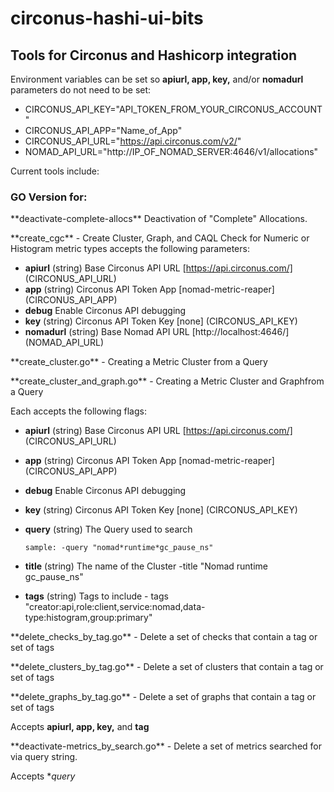 # circonus-hashi-ui-bits
<h2>Tools for Circonus and Hashicorp integration</h2>

Environment variables can be set so **apiurl, app, key,** and/or **nomadurl** parameters do not need to be set:
- CIRCONUS_API_KEY="API_TOKEN_FROM_YOUR_CIRCONUS_ACCOUNT"
- CIRCONUS_API_APP="Name_of_App"
- CIRCONUS_API_URL="https://api.circonus.com/v2/"
- NOMAD_API_URL="http://IP_OF_NOMAD_SERVER:4646/v1/allocations"

Current tools include:

### GO Version for:
<p>**deactivate-complete-allocs** Deactivation of "Complete" Allocations.</p>
<p>**create_cgc** - Create Cluster, Graph, and CAQL Check for Numeric or Histogram metric types accepts the following parameters:</p>

- **apiurl** (string) Base Circonus API URL [https://api.circonus.com/] (CIRCONUS_API_URL)
- **app** (string) Circonus API Token App [nomad-metric-reaper] (CIRCONUS_API_APP)
- **debug** Enable Circonus API debugging
- **key**	(string) Circonus API Token Key [none] (CIRCONUS_API_KEY)
- **nomadurl**	(string) Base Nomad API URL [http://localhost:4646/] (NOMAD_API_URL)


<p>**create_cluster.go** - Creating a Metric Cluster from a Query</p>
<p>**create_cluster_and_graph.go** - Creating a Metric Cluster and Graphfrom a Query</p>

Each accepts the following flags:

- **apiurl** (string) Base Circonus API URL [https://api.circonus.com/] (CIRCONUS_API_URL)
- **app** (string) Circonus API Token App [nomad-metric-reaper] (CIRCONUS_API_APP)
- **debug** Enable Circonus API debugging
- **key**	(string) Circonus API Token Key [none] (CIRCONUS_API_KEY)
- **query** (string) The Query used to search

      sample: -query "nomad*runtime*gc_pause_ns"
- **title** (string) The name of the Cluster
      -title "Nomad runtime gc_pause_ns"
- **tags** (string) Tags to include
      - tags "creator:api,role:client,service:nomad,data-type:histogram,group:primary"

<p>**delete_checks_by_tag.go** - Delete a set of checks that contain a tag or set of tags</p>
<p>**delete_clusters_by_tag.go** - Delete a set of clusters that contain a tag or set of tags</p>
<p>**delete_graphs_by_tag.go** - Delete a set of graphs that contain a tag or set of tags</p>

Accepts **apiurl, app, key,** and **tag**

<p>**deactivate-metrics_by_search.go** - Delete a set of metrics searched for via query string.</p>

Accepts **query*

